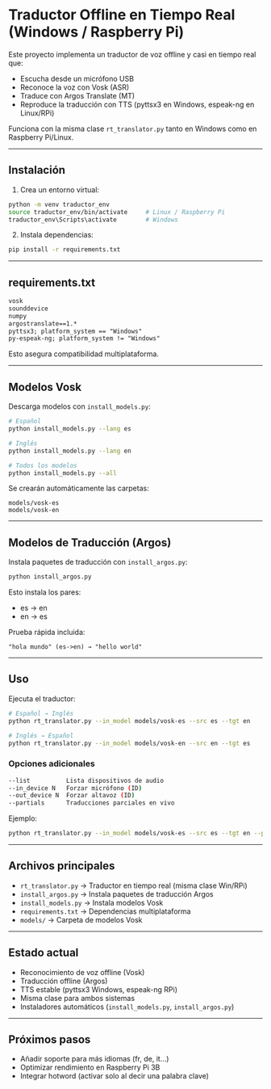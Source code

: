# Traductor Offline en Tiempo Real (Windows / Raspberry Pi)

Este proyecto implementa un traductor de voz offline y casi en tiempo real que:

* Escucha desde un micrófono USB
* Reconoce la voz con Vosk (ASR)
* Traduce con Argos Translate (MT)
* Reproduce la traducción con TTS (pyttsx3 en Windows, espeak-ng en Linux/RPi)

Funciona con la misma clase `rt_translator.py` tanto en Windows como en Raspberry Pi/Linux.

---

## Instalación

1. Crea un entorno virtual:

```bash
python -m venv traductor_env
source traductor_env/bin/activate     # Linux / Raspberry Pi
traductor_env\Scripts\activate        # Windows
```

2. Instala dependencias:

```bash
pip install -r requirements.txt
```

---

## requirements.txt

```txt
vosk
sounddevice
numpy
argostranslate==1.*
pyttsx3; platform_system == "Windows"
py-espeak-ng; platform_system != "Windows"
```

Esto asegura compatibilidad multiplataforma.

---

## Modelos Vosk

Descarga modelos con `install_models.py`:

```bash
# Español
python install_models.py --lang es

# Inglés
python install_models.py --lang en

# Todos los modelos
python install_models.py --all
```

Se crearán automáticamente las carpetas:

```
models/vosk-es
models/vosk-en
```

---

## Modelos de Traducción (Argos)

Instala paquetes de traducción con `install_argos.py`:

```bash
python install_argos.py
```

Esto instala los pares:

* es → en
* en → es

Prueba rápida incluida:

```
"hola mundo" (es->en) → "hello world"
```

---

## Uso

Ejecuta el traductor:

```bash
# Español → Inglés
python rt_translator.py --in_model models/vosk-es --src es --tgt en

# Inglés → Español
python rt_translator.py --in_model models/vosk-en --src en --tgt es
```

### Opciones adicionales

```bash
--list          Lista dispositivos de audio
--in_device N   Forzar micrófono (ID)
--out_device N  Forzar altavoz (ID)
--partials      Traducciones parciales en vivo
```

Ejemplo:

```bash
python rt_translator.py --in_model models/vosk-es --src es --tgt en --partials
```

---

## Archivos principales

* `rt_translator.py` → Traductor en tiempo real (misma clase Win/RPi)
* `install_argos.py` → Instala paquetes de traducción Argos
* `install_models.py` → Instala modelos Vosk
* `requirements.txt` → Dependencias multiplataforma
* `models/` → Carpeta de modelos Vosk

---

## Estado actual

* Reconocimiento de voz offline (Vosk)
* Traducción offline (Argos)
* TTS estable (pyttsx3 Windows, espeak-ng RPi)
* Misma clase para ambos sistemas
* Instaladores automáticos (`install_models.py`, `install_argos.py`)

---

## Próximos pasos

* Añadir soporte para más idiomas (fr, de, it...)
* Optimizar rendimiento en Raspberry Pi 3B
* Integrar hotword (activar solo al decir una palabra clave)
